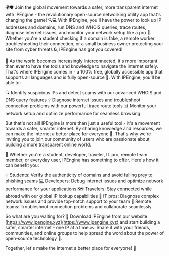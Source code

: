 🌍🛡️ Join the global movement towards a safer, more transparent internet with IPEngine - the revolutionary open-source networking utility app that's changing the game! 🔍💻 With IPEngine, you'll have the power to look up IP addresses and domains, run DNS and WHOIS queries, trace routes, diagnose internet issues, and monitor your network setup like a pro 📡. Whether you're a student checking if a domain is fake, a remote worker troubleshooting their connection, or a small business owner protecting your site from cyber threats 🔒, IPEngine has got you covered!

🚀 As the world becomes increasingly interconnected, it's more important than ever to have the tools and knowledge to navigate the internet safely. That's where IPEngine comes in - a 100% free, globally accessible app that supports all languages and is fully open-source 🤝. With IPEngine, you'll be able to:

🔍 Identify suspicious IPs and detect scams with our advanced WHOIS and DNS query features
💡 Diagnose internet issues and troubleshoot connection problems with our powerful trace route tools
📊 Monitor your network setup and optimize performance for seamless browsing

But that's not all! IPEngine is more than just a useful tool - it's a movement towards a safer, smarter internet. By sharing knowledge and resources, we can make the internet a better place for everyone 🌈. That's why we're inviting you to join our community of users who are passionate about building a more transparent online world.

🎉 Whether you're a student, developer, traveler, IT pro, remote team member, or everyday user, IPEngine has something to offer. Here's how it can benefit you:

💡 Students: Verify the authenticity of domains and avoid falling prey to phishing scams
💻 Developers: Debug internet issues and optimize network performance for your applications
🗺️ Travelers: Stay connected while abroad with our global IP lookup capabilities
💼 IT pros: Diagnose complex network issues and provide top-notch support to your team
🏢 Remote teams: Troubleshoot connection problems and collaborate seamlessly

So what are you waiting for? 🤔 Download IPEngine from our website [https://www.ipengine.xyz](https://www.ipengine.xyz) and start building a safer, smarter internet - one IP at a time 🔜. Share it with your friends, communities, and online groups to help spread the word about the power of open-source technology 📢.

Together, let's make the internet a better place for everyone! 💖